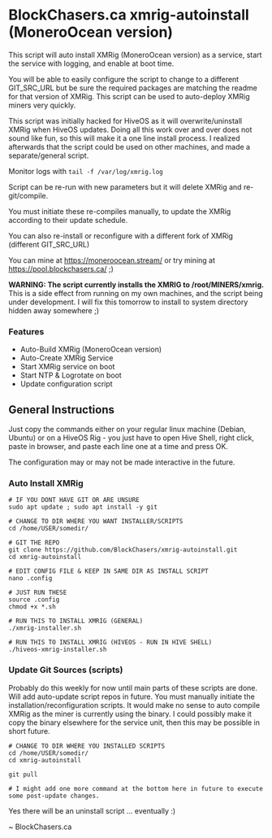 # BlockChasers.ca xmrig-autoinstall (MoneroOcean version)

This script will auto install XMRig (MoneroOcean version) as a service, start the service with logging, and enable at boot time. 

You will be able to easily configure the script to change to a different GIT_SRC_URL but be sure the required packages are matching the readme for that version of XMRig. This script can be used to auto-deploy XMRig miners very quickly.

This script was initially hacked for HiveOS as it will overwrite/uninstall XMRig when HiveOS updates. Doing all this work over and over does not sound like fun, so this will make it a one line install process. I realized afterwards that the script could be used on other machines, and made a separate/general script.

Monitor logs with `tail -f /var/log/xmrig.log`

Script can be re-run with new parameters but it will delete XMRig and re-git/compile.

You must initiate these re-compiles manually, to update the XMRig according to their update schedule. 

You can also re-install or reconfigure with a different fork of XMRig (different GIT_SRC_URL)

You can mine at https://moneroocean.stream/ or try mining at https://pool.blockchasers.ca/ ;)

**WARNING: The script currently installs the XMRIG to /root/MINERS/xmrig.** This is a side effect from running on my own machines, and the script being under development. I will fix this tomorrow to install to system directory hidden away somewhere ;)

### Features
- Auto-Build XMRig (MoneroOcean version)
- Auto-Create XMRig Service
- Start XMRig service on boot
- Start NTP & Logrotate on boot
- Update configuration script

## General Instructions
Just copy the commands either on your regular linux machine (Debian, Ubuntu) or on a HiveOS Rig - you just have to open Hive Shell, right click, paste in browser, and paste each line one at a time and press OK.

The configuration may or may not be made interactive in the future.

### Auto Install XMRig
```
# IF YOU DONT HAVE GIT OR ARE UNSURE
sudo apt update ; sudo apt install -y git

# CHANGE TO DIR WHERE YOU WANT INSTALLER/SCRIPTS
cd /home/USER/somedir/

# GIT THE REPO
git clone https://github.com/BlockChasers/xmrig-autoinstall.git
cd xmrig-autoinstall

# EDIT CONFIG FILE & KEEP IN SAME DIR AS INSTALL SCRIPT
nano .config

# JUST RUN THESE
source .config
chmod +x *.sh

# RUN THIS TO INSTALL XMRIG (GENERAL)
./xmrig-installer.sh

# RUN THIS TO INSTALL XMRIG (HIVEOS - RUN IN HIVE SHELL)
./hiveos-xmrig-installer.sh

```

### Update Git Sources (scripts)
Probably do this weekly for now until main parts of these scripts are done. Will add auto-update script repos in future.
You must manually initiate the installation/reconfiguration scripts.
It would make no sense to auto compile XMRig as the miner is currently using the binary.
I could possibly make it copy the binary elsewhere for the service unit, then this may be possible in short future.
```
# CHANGE TO DIR WHERE YOU INSTALLED SCRIPTS
cd /home/USER/somedir/
cd xmrig-autoinstall

git pull

# I might add one more command at the bottom here in future to execute some post-update changes.
```

Yes there will be an uninstall script ... eventually :)

~ BlockChasers.ca
